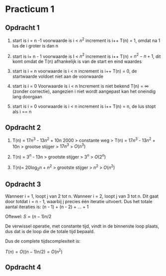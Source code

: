 # Practicum 1

## Opdracht 1

1. start is i = n -1
   voorwaarde is i < $n^2$
   increment is i++
   T(n) = 1, omdat na 1 lus de i groter is dan n

2. start is i+ n - 1
   voorwaarde is I < $n^2$
   increment is i++
   T(n) = $n^2 - n + 1$, dit komt omdat de T(n) afhankelijk is van de start en eind waardes

3. start is i = n
   voorwaarde is i < n
   increment is i++
   T(n) = 0, de startwaarde voldoet niet aan de voorwaarde

4. start is i = 0
   Voorwaarde is i < n
   Increment is niet bekend
   T(n) = ∞ (zonder correctie), aangezien i niet wordt aangepast kan het oneindig lang doorgaan

5. start is i = 0
   voorwaarde is i < n
   increment is i++
   T(n) = n, de lus stopt als i == n

## Opdracht 2

1. T(n) = $17n^3$ - $13n^2$ + 10n 2000 > constante weg > T(n) = $17n^3$ - $13n^2$ + 10n > grootse stijger > $17n^3$ >  $O(n^3)$

2. T(n) = $3^n$ - 13n > grootste stijger > $3^n$ > $O(2^n)$

3. T(n)= $20\log_2 n$ + $n^2$ > grootste stijger > $n^2$ > $O(n^2)$

## Opdracht 3

Wanneer i = 1, loopt j van 2 tot n. Wanneer i = 2, loopt j van 3 tot n. Dit gaat door totdat i = n - 1, waarbij j precies één iteratie uitvoert.
Dus het totale aantal iteraties is:
(n - 1) + (n - 2) + ... + 1

Oftewel: $S = (n - 1)n/2$

De verwissel operatie, met constante tijd, vindt in de binnenste loop plaats, dus dat is de loop die de totale tijd bepaald.

Dus de complete tijdscomplexiteit is:

$T(n) = O((n-1)n/2) = O(n^2)$

## Opdracht 4
